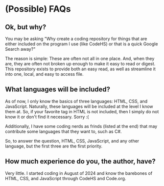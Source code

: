 # (Possible) FAQs

## Ok, but why?
You may be asking "Why create a coding repository for things that are either included on the program I use (like CodeHS) or that is a quick Google Search away?"

The reason is simple: These are often not all in one place. And, when they are, they are often not broken up enough to make it easy to read or digest. This repository exists to provide both an easy read, as well as streamline it into one, local, and easy to access file.

## What languages will be included?
As of now, I only know the basics of three languages: HTML, CSS, and JavaScript. Naturally, these languages will be included at the level I know them at. So, if your favorite tag in HTML is not included, then I simply do not know it or don't find it necessary. Sorry :(

Additionally, I have some coding nerds as frinds (listed at the end) that may contribute some languages that they want to, such as C#.

So, to answer the question, HTML, CSS, JavaScript, and any other language, but the first three are the first priority.

## How much experience do you, the author, have?

Very little. I started coding in August of 2024 and know the barebones of HTML, CSS, and JavaScript through CodeHS and Code.org.